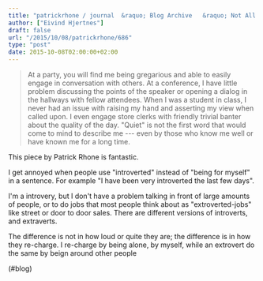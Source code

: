 ```yaml
---
title: "patrickrhone / journal  &raquo; Blog Archive   &raquo; Not All Introverts Are Quiet"
author: ["Eivind Hjertnes"]
draft: false
url: "/2015/10/08/patrickrhone/686"
type: "post"
date: 2015-10-08T02:00:00+02:00
---
```


> At a party, you will find me being gregarious and able to easily
> engage in conversation with others. At a conference, I have little
> problem discussing the points of the speaker or opening a dialog in
> the hallways with fellow attendees. When I was a student in class, I
> never had an issue with raising my hand and asserting my view when
> called upon. I even engage store clerks with friendly trivial banter
> about the quality of the day. "Quiet" is not the first word that would
> come to mind to describe me --- even by those who know me well or have
> known me for a long time.

This piece by Patrick Rhone is fantastic.

I get annoyed when people use "introverted" instead of "being for
myself" in a sentence. For example "I have been very introverted the
last few days".

I'm a introvery, but I don't have a problem talking in front of large
amounts of people, or to do jobs that most people think about as
"extroverted-jobs" like street or door to door sales. There are
different versions of introverts, and extraverts.

The difference is not in how loud or quite they are; the difference is
in how they re-charge. I re-charge by being alone, by myself, while an
extrovert do the same by beign around other people

(#blog)
